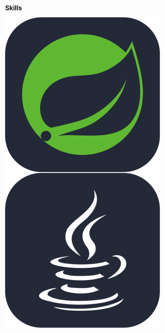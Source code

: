## Skills
![Spring Boot](https://github.com/tandpfun/skill-icons/blob/main/icons/Spring-Dark.svg) ![Java](https://github.com/tandpfun/skill-icons/blob/main/icons/Java-Dark.svg) 
